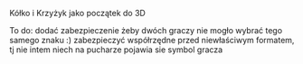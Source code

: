 Kółko i Krzyżyk jako początek do 3D

To do:
dodać zabezpieczenie żeby dwóch graczy nie mogło wybrać tego samego znaku :)
zabezpieczyć współrzędne przed niewłaściwym formatem, tj nie intem
niech na pucharze pojawia sie symbol gracza



